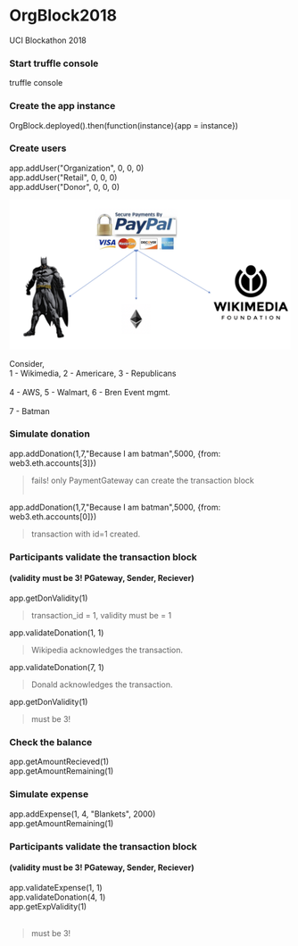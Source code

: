 # OrgBlock2018
UCI Blockathon 2018

### Start truffle console
truffle console

### Create the app instance
OrgBlock.deployed().then(function(instance){app = instance})

### Create users
app.addUser("Organization", 0, 0, 0)<br />
app.addUser("Retail", 0, 0, 0)<br />
app.addUser("Donor", 0, 0, 0)<br />

![Alt text](https://github.com/hard-fault/OrgBlock2018/blob/master/image.png)


Consider,<br />
1 - Wikimedia,  2 - Americare,  3 - Republicans<br /><br />
4 - AWS,  5 - Walmart, 6 - Bren Event mgmt.<br /><br />
7 - Batman <br />



### Simulate donation
app.addDonation(1,7,"Because I am batman",5000, {from: web3.eth.accounts[3]})<br />
> fails! only PaymentGateway can create the transaction block<br /><br />

app.addDonation(1,7,"Because I am batman",5000, {from: web3.eth.accounts[0]}) <br />
> transaction with id=1 created.<br />

### Participants validate the transaction block 
#### (validity must be 3! PGateway, Sender, Reciever)
app.getDonValidity(1)  <br />
> transaction_id = 1, validity must be = 1<br />

app.validateDonation(1, 1)  <br />
> Wikipedia acknowledges the transaction.<br />


app.validateDonation(7, 1)<br />
> Donald acknowledges the transaction.<br />

app.getDonValidity(1)<br />
> must be 3!<br />

### Check the balance
app.getAmountRecieved(1)<br />
app.getAmountRemaining(1)<br />

### Simulate expense
app.addExpense(1, 4, "Blankets", 2000)<br />
app.getAmountRemaining(1)<br />

### Participants validate the transaction block 
#### (validity must be 3! PGateway, Sender, Reciever)
app.validateExpense(1, 1)<br />
app.validateDonation(4, 1)<br />
app.getExpValidity(1)<br /><br />
> must be 3!<br />



